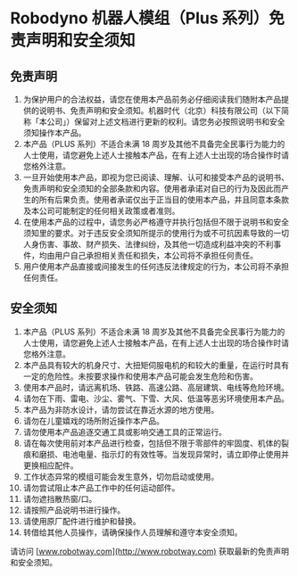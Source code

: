 # Robodyno 机器人模组（Plus 系列）免责声明和安全须知

## 免责声明

1. 为保护用户的合法权益，请您在使用本产品前务必仔细阅读我们随附本产品提供的说明书、免责声明和安全须知。机器时代（北京）科技有限公司（以下简称「本公司」）保留对上述文档进行更新的权利。请您务必按照说明书和安全须知操作本产品。
2. 本产品（PLUS 系列）不适合未满 18 周岁及其他不具备完全民事行为能力的人士使用，请您避免上述人士接触本产品，在有上述人士出现的场合操作时请您格外注意。
3. 一旦开始使用本产品，即视为您已阅读、理解、认可和接受本产品的说明书、免责声明和安全须知的全部条款和内容。使用者承诺对自已的行为及因此而产生的所有后果负责。使用者承诺仅出于正当目的使用本产品，并且同意本条款及本公司可能制定的任何相关政策或者准则。
4. 在使用本产品的过程中，请您务必严格遵守并执行包括但不限于说明书和安全须知里的要求。对于违反安全须知所提示的使用行为或不可抗因素导致的一切人身伤害、事故、财产损失、法律纠纷，及其他一切造成利益冲突的不利事件，均由用户自己承担相关责任和损失，本公司将不承担任何责任。
5. 用户使用本产品直接或间接发生的任何违反法律规定的行为，本公司将不承担任何责任。

## 安全须知

1. 本产品（PLUS 系列）不适合未满 18 周岁及其他不具备完全民事行为能力的人士使用，请您避免上述人士接触本产品，在有上述人士出现的场合操作时请您格外注意。
2. 本产品具有较大的机身尺寸、大扭矩伺服电机的和较大的重量，在运行时具有一定的危险性。未按要求操作和使用本产品可能会发生危险和伤害。
3. 使用本产品时，请远离机场、铁路、高速公路、高层建筑、电线等危险环境。
4. 请勿在下雨、雷电、沙尘、雾气、下雪、大风、低温等恶劣环境使用本产品。
5. 本产品为非防水设计，请勿尝试在靠近水源的地方使用。
6. 请勿在儿童嬉戏的场所附近操作本产品。
7. 请勿使用本产品追逐交通工具或影响交通工具的正常运行。
8. 请在每次使用前对本产品进行检查，包括但不限于零部件的牢固度、机体的裂痕和磨损、电池电量、指示灯的有效性等。当发现异常时，请立即停止使用并更换相应配件。
9. 工作状态异常的模组可能会发生意外，切勿启动或使用。
10. 请勿尝试阻止本产品工作中的任何运动部件。
11. 请勿遮挡散热窗/口。
12. 请按照产品说明书进行操作。
13. 请使用原厂配件进行维护和替换。
14. 转借给其他人员操作，请确保操作人员理解和遵守本安全须知。

请访问 [www.robotway.com](http://www.robotway.com) 获取最新的免责声明和安全须知。
